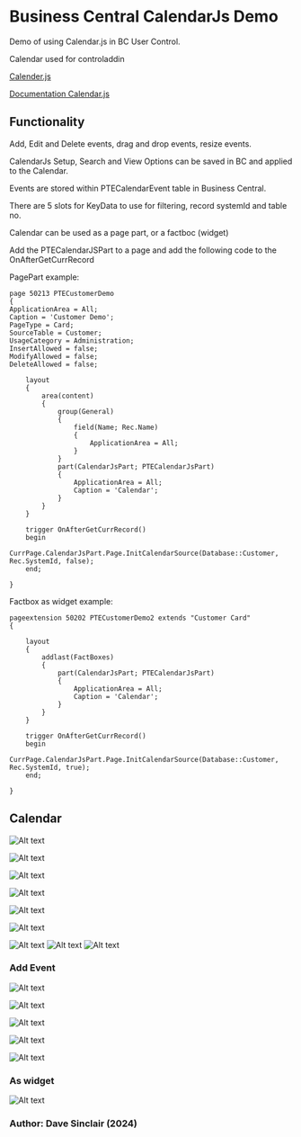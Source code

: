 # Business Central CalendarJs Demo

Demo of using Calendar.js in BC User Control.

Calendar used for controladdin

[Calender.js](https://github.com/williamtroup/Calendar.js)

[Documentation Calendar.js](https://calendar-js.com/index.html)

## Functionality

Add, Edit and Delete events, drag and drop events, resize events.

CalendarJs Setup, Search and View Options can be saved in BC and applied to the Calendar.

Events are stored within PTECalendarEvent table in Business Central.

There are 5 slots for KeyData to use for filtering, record systemId and table no.

Calendar can be used as a page part, or a factboc (widget)

Add the PTECalendarJSPart to a page and add the following code to the OnAfterGetCurrRecord

PagePart example:

```
page 50213 PTECustomerDemo
{
ApplicationArea = All;
Caption = 'Customer Demo';
PageType = Card;
SourceTable = Customer;
UsageCategory = Administration;
InsertAllowed = false;
ModifyAllowed = false;
DeleteAllowed = false;

    layout
    {
        area(content)
        {
            group(General)
            {
                field(Name; Rec.Name)
                {
                    ApplicationArea = All;
                }
            }
            part(CalendarJsPart; PTECalendarJsPart)
            {
                ApplicationArea = All;
                Caption = 'Calendar';
            }
        }
    }

    trigger OnAfterGetCurrRecord()
    begin
        CurrPage.CalendarJsPart.Page.InitCalendarSource(Database::Customer, Rec.SystemId, false);
    end;

}
```

Factbox as widget example:

```
pageextension 50202 PTECustomerDemo2 extends "Customer Card"
{

    layout
    {
        addlast(FactBoxes)
        {
            part(CalendarJsPart; PTECalendarJsPart)
            {
                ApplicationArea = All;
                Caption = 'Calendar';
            }
        }
    }

    trigger OnAfterGetCurrRecord()
    begin
        CurrPage.CalendarJsPart.Page.InitCalendarSource(Database::Customer, Rec.SystemId, true);
    end;

}
```

## Calendar

![Alt text](/images/CalendarJsSetup.png?raw=true "Calendar Setup")

![Alt text](/images/CustomerDemoCalendar.png?raw=true "Calendar Month")

![Alt text](/images/CustomerDemoCalendarFullWeek.png?raw=true "Calendar FullWeek")

![Alt text](/images/CustomerDemoCalendarFullDay.png?raw=true "Calendar FullDay")

![Alt text](/images/CustomerDemoCalendarTimeLine.png?raw=true "Calendar Timeline")

![Alt text](/images/CustomerDemoCalendarAllYear.png?raw=true "Calendar AllYear")

![Alt text](/images/CustomerDemoCalendarAllEvents.png?raw=true "Calendar AllEvents")
![Alt text](/images/CustomerDemoCalendarAllEvents.png?raw=true "Calendar AllEvents")
![Alt text](/images/CustomerDemoCalendarAllEvents.png?raw=true "Calendar AllEvents")

### Add Event

![Alt text](/images/CalendarAddEventEvent.png?raw=true "Calendar Add Event Event")

![Alt text](/images/CalendarAddEventType.png?raw=true "Calendar Add Event Type")

![Alt text](/images/CalendarAddEventRepeats.png?raw=true "Calendar Add Event Repeats")

![Alt text](/images/CalendarAddEventOptional.png?raw=true "Calendar Add Event Option")

![Alt text](/images/CalendarAddEventEventColours.png?raw=true "Calendar Add Event Colours")

### As widget

![Alt text](/images/CustomerDemoCalendarWidget.png?raw=true "Calendar As Widget")

### Author: Dave Sinclair (2024)
